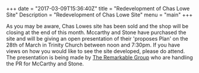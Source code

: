 +++
date = "2017-03-09T15:36:40Z"
title = "Redevelopment of Chas Lowe Site"
Description = "Redevelopment of Chas Lowe Site"
menu = "main"
+++
 
As you may be aware, Chas Lowes site has been sold and the shop will be closing at the end of this month.  Mccarthy and Stone have purchased the site and will be giving an open presentation of their 'proposes Plan' on the 28th of March in Trinity Church between noon and 7:30pm. 
If you have views on how you would like to see the site developed, please do attend. 
The presentation is being made by [The Remarkable Group](https://remarkablegroup.co.uk/) who are handling the PR for McCarthy and Stone.  
 
